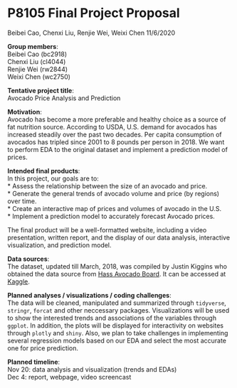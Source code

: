 P8105 Final Project Proposal
================
Beibei Cao, Chenxi Liu, Renjie Wei, Weixi Chen
11/6/2020

**Group members**:  
Beibei Cao (bc2918)  
Chenxi Liu (cl4044)  
Renjie Wei (rw2844)  
Weixi Chen (wc2750)  

**Tentative project title**:  
Avocado Price Analysis and Prediction

**Motivation**:  
Avocado has become a more preferable and healthy choice as a source of
fat nutrition source. According to USDA, U.S. demand for avocados has
increased steadily over the past two decades. Per capita consumption of
avocados has tripled since 2001 to 8 pounds per person in 2018. We want
to perform EDA to the original dataset and implement a prediction model
of prices.

**Intended final products**:  
In this project, our goals are to:  
\* Assess the relationship between the size of an avocado and price.  
\* Generate the general trends of avocado volume and price (by regions)
over time.  
\* Create an interactive map of prices and volumes of avocado in the
U.S.  
\* Implement a prediction model to accurately forecast Avocado prices.

The final product will be a well-formatted website, including a video
presentation, written report, and the display of our data analysis,
interactive visualization, and prediction model.

**Data sources**:  
The dataset, updated till March, 2018, was compiled by Justin Kiggins
who obtained the data source from [Hass Avocado
Board](https://hassavocadoboard.com/). It can be accessed at
[Kaggle](https://www.kaggle.com/neuromusic/avocado-prices).

**Planned analyses / visualizations / coding challenges**:  
The data will be cleaned, manipulated and summarized through
`tidyverse`, `stringr`, `forcat` and other neccessary packages.
Visualizations will be used to show the interested trends and
associations of the variables through `ggplot`. In addition, the plots
will be displayed for interactivity on websites through `plotly` and
`shiny`. Also, we plan to take challenges in implementing several
regression models based on our EDA and select the most accurate one for
price prediction.

**Planned timeline**:  
Nov 20: data analysis and visualization (trends and EDAs)  
Dec 4: report, webpage, video screencast
